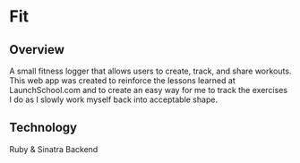 # Fit
## Overview
A small fitness logger that allows users to create, track, and share workouts. This web app was created to reinforce the lessons learned at LaunchSchool.com and to create an easy way for me to track the exercises I do as I slowly work myself back into acceptable shape.

## Technology
Ruby & Sinatra Backend